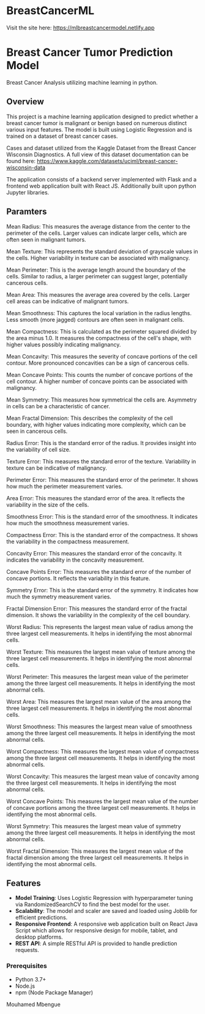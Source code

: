 # BreastCancerML
Visit the site here: https://mlbreastcancermodel.netlify.app


# Breast Cancer Tumor Prediction Model
Breast Cancer Analysis utilizing machine learning in python.  

## Overview

This project is a machine learning application designed to predict whether a breast cancer tumor is malignant or benign based on numerous distinct various input features. The model is built using Logistic Regression and is trained on a dataset of breast cancer cases.

Cases and dataset utilized from the Kaggle Dataset from the Breast Cancer Wisconsin Diagnostics. A full view of this dataset documentation can be found here: https://www.kaggle.com/datasets/uciml/breast-cancer-wisconsin-data 

The application consists of a backend server implemented with Flask and a frontend web application built with React JS. Additionally built upon python Jupyter libraries.

## Paramters

Mean Radius: This measures the average distance from the center to the perimeter of the cells. Larger values can indicate larger cells, which are often seen in malignant tumors.

Mean Texture: This represents the standard deviation of grayscale values in the cells. Higher variability in texture can be associated with malignancy.

Mean Perimeter: This is the average length around the boundary of the cells. Similar to radius, a larger perimeter can suggest larger, potentially cancerous cells.

Mean Area: This measures the average area covered by the cells. Larger cell areas can be indicative of malignant tumors.

Mean Smoothness: This captures the local variation in the radius lengths. Less smooth (more jagged) contours are often seen in malignant cells.

Mean Compactness: This is calculated as the perimeter squared divided by the area minus 1.0. It measures the compactness of the cell's shape, with higher values possibly indicating malignancy.

Mean Concavity: This measures the severity of concave portions of the cell contour. More pronounced concavities can be a sign of cancerous cells.

Mean Concave Points: This counts the number of concave portions of the cell contour. A higher number of concave points can be associated with malignancy.

Mean Symmetry: This measures how symmetrical the cells are. Asymmetry in cells can be a characteristic of cancer.

Mean Fractal Dimension: This describes the complexity of the cell boundary, with higher values indicating more complexity, which can be seen in cancerous cells.

Radius Error: This is the standard error of the radius. It provides insight into the variability of cell size.

Texture Error: This measures the standard error of the texture. Variability in texture can be indicative of malignancy.

Perimeter Error: This measures the standard error of the perimeter. It shows how much the perimeter measurement varies.

Area Error: This measures the standard error of the area. It reflects the variability in the size of the cells.

Smoothness Error: This is the standard error of the smoothness. It indicates how much the smoothness measurement varies.

Compactness Error: This is the standard error of the compactness. It shows the variability in the compactness measurement.

Concavity Error: This measures the standard error of the concavity. It indicates the variability in the concavity measurement.

Concave Points Error: This measures the standard error of the number of concave portions. It reflects the variability in this feature.

Symmetry Error: This is the standard error of the symmetry. It indicates how much the symmetry measurement varies.

Fractal Dimension Error: This measures the standard error of the fractal dimension. It shows the variability in the complexity of the cell boundary.

Worst Radius: This represents the largest mean value of radius among the three largest cell measurements. It helps in identifying the most abnormal cells.

Worst Texture: This measures the largest mean value of texture among the three largest cell measurements. It helps in identifying the most abnormal cells.

Worst Perimeter: This measures the largest mean value of the perimeter among the three largest cell measurements. It helps in identifying the most abnormal cells.

Worst Area: This measures the largest mean value of the area among the three largest cell measurements. It helps in identifying the most abnormal cells.

Worst Smoothness: This measures the largest mean value of smoothness among the three largest cell measurements. It helps in identifying the most abnormal cells.

Worst Compactness: This measures the largest mean value of compactness among the three largest cell measurements. It helps in identifying the most abnormal cells.

Worst Concavity: This measures the largest mean value of concavity among the three largest cell measurements. It helps in identifying the most abnormal cells.

Worst Concave Points: This measures the largest mean value of the number of concave portions among the three largest cell measurements. It helps in identifying the most abnormal cells.

Worst Symmetry: This measures the largest mean value of symmetry among the three largest cell measurements. It helps in identifying the most abnormal cells.

Worst Fractal Dimension: This measures the largest mean value of the fractal dimension among the three largest cell measurements. It helps in identifying the most abnormal cells.

## Features

- **Model Training**: Uses Logistic Regression with hyperparameter tuning via RandomizedSearchCV to find the best model for the user.
- **Scalability**: The model and scaler are saved and loaded using Joblib for efficient predictions.
- **Responsive Frontend**: A responsive web application built on React Java Script which allows for responsive design for mobile, tablet, and desktop platforms.
- **REST API**: A simple RESTful API is provided to handle prediction requests.


### Prerequisites

- Python 3.7+
- Node.js
- npm (Node Package Manager)


Mouhamed Mbengue

